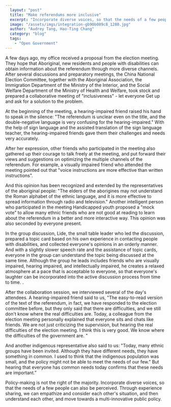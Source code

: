 ```yaml
---
  layout: "post"
  title: "Make referendums more inclusive"
  excerpt: "Incorporate diverse voices, so that the needs of a few people can also be perceived."
  image: "/assets/imgs/integration-gb90b089c8_1280.jpg"
  author: "Audrey Tang, Hao-Ting Chang"
  category: "blog"
  tags: 
    - "Open Government"
---
```


A few days ago, my office received a proposal from the election meeting. They hope that Aboriginal, new residents and people with disabilities can obtain information about the referendum through more diverse channels. After several discussions and preparatory meetings, the China National Election Committee, together with the Aboriginal Association, the Immigration Department of the Ministry of the Interior, and the Social Welfare Department of the Ministry of Health and Welfare, took stock and prepared a collaborative meeting of "inclusiveness" - let everyone Get up and ask for a solution to the problem. 

At the beginning of the meeting, a hearing-impaired friend raised his hand to speak in the silence: "The referendum is unclear even on the title, and the double-negative language is very confusing for the hearing-impaired." With the help of sign language and the assisted translation of the sign language teacher, the hearing-impaired friends gave them their challenges and needs very accurately. 

After her expression, other friends who participated in the meeting also gathered up their courage to talk freely at the meeting, and put forward their views and suggestions on optimizing the multiple channels of the referendum. For example, a visually impaired friend who attended the meeting pointed out that "voice instructions are more effective than written instructions". 

And this opinion has been recognized and extended by the representatives of the aboriginal people: "The elders of the aborigines may not understand the Roman alphabet of the ethnic language, and it is more effective to spread information through radio and television." Another intelligent person who participated in the meeting Handicapped youth proposed a "mock vote" to allow many ethnic friends who are not good at reading to learn about the referendum in a better and more interactive way. This opinion was also seconded by everyone present. 

In the group discussion, Lide, the small table leader who led the discussion, prepared a topic card based on his own experience in contacting people with disabilities, and collected everyone's opinions in an orderly manner. And with a slightly slower speech rate and the assistance of topic cards, everyone in the group can understand the topic being discussed at the same time. Although the group he leads includes friends who are visually impaired, hearing impaired, and intellectually impaired, he creates a relaxed atmosphere at a pace that is acceptable to everyone, so that everyone's laughter can be incorporated into the active discussion process from time to time. . 

After the collaboration session, we interviewed several of the day's attendees. A hearing-impaired friend said to us, "The easy-to-read version of the text of the referendum, in fact, we have responded to the election committee before, but they only said that there are difficulties, and we still don't know where the real difficulties are. Today, a colleague from the election meeting personally explained that everyone sits and chats like friends. We are not just criticizing the supervision, but hearing the real difficulties of the election meeting. I think this is very good. We know where the difficulties of the government are. "

And another indigenous representative also said to us: "Today, many ethnic groups have been invited. Although they have different needs, they have something in common. I used to think that the indigenous population was small, and the policy might not be able to meet the needs of our few." But hearing that everyone has common needs today confirms that these needs are important.” 

Policy-making is not the right of the majority. Incorporate diverse voices, so that the needs of a few people can also be perceived. Through experience sharing, we can empathize and consider each other's situation, and then understand each other, and move towards a multi-innovative public policy. 


